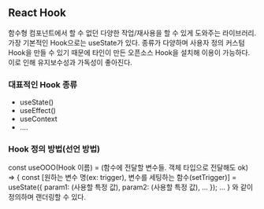 
## React Hook

함수형 컴포넌트에서 할 수 없던 다양한 작업/재사용을 할 수 있게 도와주는 라이브러리. 가장 기본적인 Hook으로는 useState가 있다.
종류가 다양하며 사용자 정의 커스텀 Hook을 만들 수 있기 때문에 타인이 만든 오픈소스 Hook을 설치해 이용이 가능하다. 이로 인해 유지보수성과 가독성이 좋아진다.

### 대표적인 Hook 종류
 - useState()
 - useEffect()
 - useContext
 - ….

### Hook 정의 방법(선언 방법)
const useOOO(Hook 이름) = (함수에 전달할 변수들. 객체 타입으로 전달해도 ok) => {
    const [원하는 변수 명(ex: trigger), 변수를 세팅하는 함수(setTrigger)] = useState({
        param1: (사용할 특정 값),
        param2: (사용할 특정 값),
        ...
    });
    ...
}
와 같이 정의하며 랜더링할 수 있다.